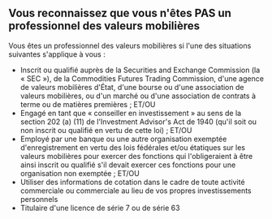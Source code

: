 ## Vous reconnaissez que vous n'êtes PAS un professionnel des valeurs mobilières

Vous êtes un professionnel des valeurs mobilières si l'une des situations suivantes s'applique à vous :
- Inscrit ou qualifié auprès de la Securities and Exchange Commission (la « SEC »), de la Commodities Futures Trading Commission, d'une agence de valeurs mobilières d'État, d'une bourse ou d'une association de valeurs mobilières, ou d'un marché ou d'une association de contrats à terme ou de matières premières ; ET/OU
- Engagé en tant que « conseiller en investissement » au sens de la section 202 (a) (11) de l'Investment Advisor's Act de 1940 (qu'il soit ou non inscrit ou qualifié en vertu de cette loi) ; ET/OU
- Employé par une banque ou une autre organisation exemptée d'enregistrement en vertu des lois fédérales et/ou étatiques sur les valeurs mobilières pour exercer des fonctions qui l'obligeraient à être ainsi inscrit ou qualifié s'il devait exercer ces fonctions pour une organisation non exemptée ; ET/OU
- Utiliser des informations de cotation dans le cadre de toute activité commerciale ou commerciale au lieu de vos propres investissements personnels
- Titulaire d'une licence de série 7 ou de série 63
